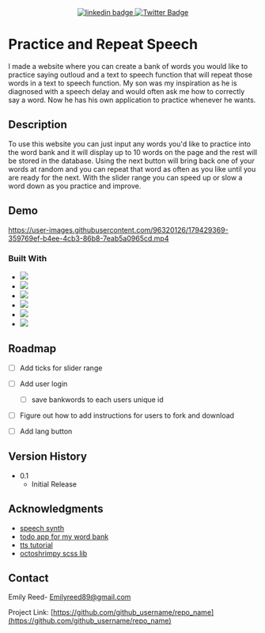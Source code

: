 <div align="center">
<a href="https://www.linkedin.com/in/emilyjreed/">
<img src="https://img.shields.io/badge/LinkedIn-0077B5?style=for-the-badge&logo=linkedin&logoColor=white" alt="linkedin badge"/>
</a>
  <a href="https://twitter.com/Em_Reeds_Code">
    <img src="https://img.shields.io/badge/Twitter-blue?&color=blue&style=for-the-badge&logo=twitter&logoColor=white" alt="Twitter Badge"/>
  </a>
  </div>

# Practice and Repeat Speech

 <p>
    I made a website where you can create a bank of words you would like to practice saying outloud and a text to speech function that will repeat those words in a text to speech function. My son was my inspiration as he is diagnosed with a speech delay and would often ask me how to correctly say a word. Now he has his own application to practice whenever he wants. </p>

## Description

To use this website you can just input any words you'd like to practice into the word bank and it will display up to 10 words on the page and the rest will be stored in the database. Using the next button will bring back one of your words at random and you can repeat that word as often as you like until you are ready for the next. With the slider range you can speed up or slow a word down as you practice and improve. 

## Demo

https://user-images.githubusercontent.com/96320126/179429369-359769ef-b4ee-4cb3-86b8-7eab5a0965cd.mp4


### Built With

* <img src="https://img.shields.io/badge/MongoDB-4EA94B?style=for-the-badge&logo=mongodb&logoColor=white" />
* <img src="https://img.shields.io/badge/Node.js-339933?style=for-the-badge&logo=nodedotjs&logoColor=white" />
* <img src="https://img.shields.io/badge/npm-CB3837?style=for-the-badge&logo=npm&logoColor=white" />
* <img src="https://img.shields.io/badge/Postman-FF6C37?style=for-the-badge&logo=Postman&logoColor=white" />
* <img src="https://img.shields.io/badge/Sass-CC6699?style=for-the-badge&logo=sass&logoColor=white" />
* <img src="https://img.shields.io/badge/VSCode-0078D4?style=for-the-badge&logo=visual%20studio%20code&logoColor=white" />


<!-- ROADMAP -->
## Roadmap

- [ ] Add ticks for slider range
- [ ] Add user login
    - [ ] save bankwords to each users unique id
-[ ] Figure out how to add instructions for users to fork and download
-[ ] Add lang button 




## Version History

* 0.1
    * Initial Release


<!-- ACKNOWLEDGMENTS -->
## Acknowledgments

* [speech synth](https://developer.mozilla.org/en-US/docs/Web/API/SpeechSynthesis)
* [todo app for my word bank](https://medium.com/@diogo.fg.pinheiro/simple-to-do-list-app-with-node-js-and-mongodb-chapter-1-c645c7a27583)
* [tts tutorial](https://www.assemblyai.com/blog/javascript-text-to-speech-easy-way/)
* [octoshrimpy scss lib](https://gist.github.com/octoshrimpy/b062bbfacbb290b77949f0c26ba8bd81)

<!-- CONTACT -->
## Contact

Emily Reed- Emilyreed89@gmail.com

Project Link: [https://github.com/github_username/repo_name](https://github.com/github_username/repo_name)
